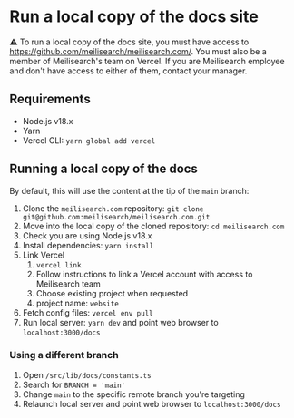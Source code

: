 # Run a local copy of the docs site

⚠️ To run a local copy of the docs site, you must have access to <https://github.com/meilisearch/meilisearch.com/>. You must also be a member of Meilisearch's team on Vercel. If you are Meilisearch employee and don't have access to either of them, contact your manager.

## Requirements

- Node.js v18.x
- Yarn
- Vercel CLI: `yarn global add vercel`

## Running a local copy of the docs

By default, this will use the content at the tip of the `main` branch:

1. Clone the `meilisearch.com` repository: `git clone git@github.com:meilisearch/meilisearch.com.git`
2. Move into the local copy of the cloned repository: `cd meilisearch.com`
3. Check you are using Node.js v18.x
4. Install dependencies: `yarn install`
5. Link Vercel
   1. `vercel link`
   2. Follow instructions to link a Vercel account with access to Meilisearch team
   3. Choose existing project when requested
   4. project name: `website`
6. Fetch config files: `vercel env pull`
7. Run local server: `yarn dev` and point web browser to `localhost:3000/docs`

### Using a different branch

1. Open `/src/lib/docs/constants.ts`
2. Search for `BRANCH = 'main'`
3. Change `main` to the specific remote branch you're targeting
4. Relaunch local server and point web browser to `localhost:3000/docs`
